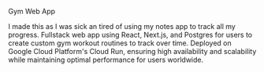 Gym Web App

I made this as I was sick an tired of using my notes app to track all my progress.
Fullstack web app using React, Next.js, and Postgres for users to create custom gym workout routines to track over time.
Deployed on Google Cloud Platform's Cloud Run, ensuring high availability and scalability while maintaining optimal performance for users worldwide.
